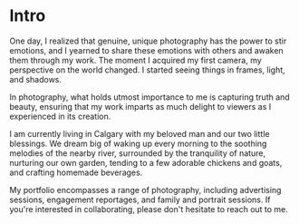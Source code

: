 
# Intro

One day, I realized that genuine, unique photography has the power to stir emotions, and I yearned to share these emotions with others and awaken them through my work. The moment I acquired my first camera, my perspective on the world changed. I started seeing things in frames, light, and shadows. 

In photography, what holds utmost importance to me is capturing truth and beauty, ensuring that my work imparts as much delight to viewers as I experienced in its creation.

I am currently living in Calgary with my beloved man and our two little blessings. We dream big of waking up every morning to the soothing melodies of the nearby river, surrounded by the tranquility of nature, nurturing our own garden, tending to a few adorable chickens and goats, and crafting  homemade beverages.

My portfolio encompasses a range of photography, including advertising sessions, engagement reportages, and family and portrait sessions. If you're interested in collaborating, please don't hesitate to reach out to me.
